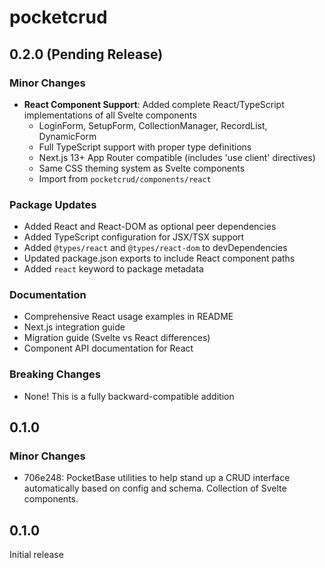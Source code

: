 # pocketcrud

## 0.2.0 (Pending Release)

### Minor Changes

- **React Component Support**: Added complete React/TypeScript implementations of all Svelte components
  - LoginForm, SetupForm, CollectionManager, RecordList, DynamicForm
  - Full TypeScript support with proper type definitions
  - Next.js 13+ App Router compatible (includes 'use client' directives)
  - Same CSS theming system as Svelte components
  - Import from `pocketcrud/components/react`

### Package Updates

- Added React and React-DOM as optional peer dependencies
- Added TypeScript configuration for JSX/TSX support
- Added `@types/react` and `@types/react-dom` to devDependencies
- Updated package.json exports to include React component paths
- Added `react` keyword to package metadata

### Documentation

- Comprehensive React usage examples in README
- Next.js integration guide
- Migration guide (Svelte vs React differences)
- Component API documentation for React

### Breaking Changes

- None! This is a fully backward-compatible addition

## 0.1.0

### Minor Changes

- 706e248: PocketBase utilities to help stand up a CRUD interface automatically based on config and schema. Collection of Svelte components.

## 0.1.0

Initial release
